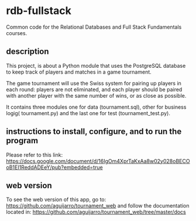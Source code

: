 rdb-fullstack
=============

Common code for the Relational Databases and Full Stack Fundamentals courses.

description
-----------

This project, is about a Python module that uses the PostgreSQL database to keep track of players and matches in a game tournament.

The game tournament will use the Swiss system for pairing up players in each round: players are not eliminated, and each player should be paired with another player with the same number of wins, or as close as possible.

It contains three modules one for data (tournament.sql), other for business logig( tournament.py) and the last one for test (tournament_test.py).

instructions to install, configure, and to run the program
------------------------------------------------------------

Please refer to this link: https://docs.google.com/document/d/16IgOm4XprTaKxAa8w02y028oBECOoB1EI1ReddADEeY/pub?embedded=true

web version
----------

To see the web version of this app, go to: https://github.com/aguijarro/tournament_web and follow
the documentation located in: https://github.com/aguijarro/tournament_web/tree/master/docs
